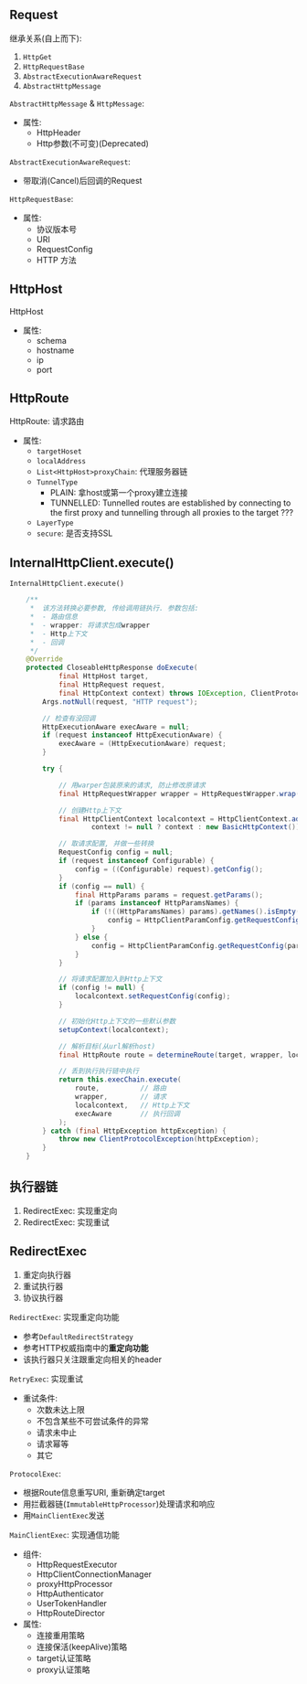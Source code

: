 ## Request 

继承关系(自上而下): 
1. `HttpGet`
2. `HttpRequestBase`
3. `AbstractExecutionAwareRequest`
4. `AbstractHttpMessage`

`AbstractHttpMessage` & `HttpMessage`: 
- 属性:
    - HttpHeader
    - Http参数(不可变)(Deprecated)

`AbstractExecutionAwareRequest`:
- 带取消(Cancel)后回调的Request


`HttpRequestBase`:
- 属性:
    - 协议版本号
    - URI
    - RequestConfig
    - HTTP 方法

## HttpHost

HttpHost
- 属性:
    - schema
    - hostname
    - ip
    - port

## HttpRoute

HttpRoute: 请求路由
- 属性:
    - `targetHoset`
    - `localAddress`
    - `List<HttpHost>proxyChain`: 代理服务器链
    - `TunnelType`
        - PLAIN: 拿host或第一个proxy建立连接
        - TUNNELLED: Tunnelled routes are established by connecting to the first proxy and tunnelling through all proxies to the target ???
    - `LayerType`
    - `secure`: 是否支持SSL

## InternalHttpClient.execute()

`InternalHttpClient.execute()`
```java
    /**
     *  该方法转换必要参数, 传给调用链执行. 参数包括:
     *  - 路由信息
     *  - wrapper: 将请求包成wrapper
     *  - Http上下文
     *  - 回调
     */ 
    @Override
    protected CloseableHttpResponse doExecute(
            final HttpHost target,
            final HttpRequest request,
            final HttpContext context) throws IOException, ClientProtocolException {
        Args.notNull(request, "HTTP request");

        // 检查有没回调
        HttpExecutionAware execAware = null;
        if (request instanceof HttpExecutionAware) {
            execAware = (HttpExecutionAware) request;
        }

        try {

            // 用warper包装原来的请求, 防止修改原请求
            final HttpRequestWrapper wrapper = HttpRequestWrapper.wrap(request, target);

            // 创建Http上下文
            final HttpClientContext localcontext = HttpClientContext.adapt(
                    context != null ? context : new BasicHttpContext());

            // 取请求配置, 并做一些转换
            RequestConfig config = null;
            if (request instanceof Configurable) {
                config = ((Configurable) request).getConfig();
            }
            if (config == null) {
                final HttpParams params = request.getParams();
                if (params instanceof HttpParamsNames) {
                    if (!((HttpParamsNames) params).getNames().isEmpty()) {
                        config = HttpClientParamConfig.getRequestConfig(params, this.defaultConfig);
                    }
                } else {
                    config = HttpClientParamConfig.getRequestConfig(params, this.defaultConfig);
                }
            }

            // 将请求配置加入到Http上下文
            if (config != null) {
                localcontext.setRequestConfig(config);
            }

            // 初始化Http上下文的一些默认参数
            setupContext(localcontext);

            // 解析目标(从url解析host)
            final HttpRoute route = determineRoute(target, wrapper, localcontext);

            // 丢到执行执行链中执行
            return this.execChain.execute(
                route,          // 路由
                wrapper,        // 请求
                localcontext,   // Http上下文
                execAware       // 执行回调
            );
        } catch (final HttpException httpException) {
            throw new ClientProtocolException(httpException);
        }
    }
```

## 执行器链

1. RedirectExec: 实现重定向
2. RedirectExec: 实现重试


## RedirectExec

1. 重定向执行器
2. 重试执行器
3. 协议执行器

`RedirectExec`: 实现重定向功能
- 参考`DefaultRedirectStrategy`
- 参考HTTP权威指南中的**重定向功能**
- 该执行器只关注跟重定向相关的header

`RetryExec`: 实现重试
- 重试条件:
    - 次数未达上限
    - 不包含某些不可尝试条件的异常
    - 请求未中止
    - 请求幂等
    - 其它

`ProtocolExec`: 
- 根据Route信息重写URI, 重新确定target
- 用拦截器链(`ImmutableHttpProcessor`)处理请求和响应
- 用`MainClientExec`发送

`MainClientExec`: 实现通信功能
- 组件:
    - HttpRequestExecutor
    - HttpClientConnectionManager
    - proxyHttpProcessor
    - HttpAuthenticator
    - UserTokenHandler
    - HttpRouteDirector 
- 属性:
    - 连接重用策略
    - 连接保活(keepAlive)策略
    - target认证策略
    - proxy认证策略

